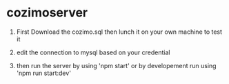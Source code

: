 # cozimoserver

1. First Download the cozimo.sql then lunch it on your own machine to test it 

2. edit the connection to mysql based on your credential

3. then run the server by using 'npm start' or by developement run using 'npm run start:dev'

